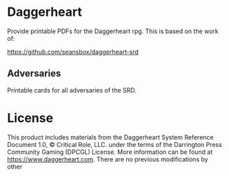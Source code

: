 # Daggerheart

Provide printable PDFs for the Daggerheart rpg. This is based on the work of:

https://github.com/seansbox/daggerheart-srd

## Adversaries

Printable cards for all adversaries of the SRD.


# License

This product includes materials from the
Daggerheart System Reference Document 1.0, ©
Critical Role, LLC. under the terms of the
Darrington Press Community Gaming (DPCGL)
License. More information can be found at
https://www.daggerheart.com. There are no
previous modifications by other
